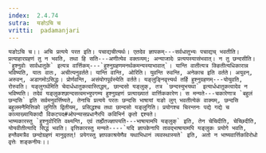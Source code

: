 ```yaml
---
index:  2.4.74
sutra:  यङोऽचि च
vritti:  padamanjari
---
```


	यङोऽचि च।। अचि प्रत्यये परत इति। पचाद्यचीत्यर्थः। एतदेव ज्ञापकम्---सर्वधातुभ्यः पचाद्यच् भवतीति। प्रत्याहारग्रहणं तु न भवति, तथा हि सति---अणीत्येव वक्तव्यम्; अन्याजादेः प्रत्ययस्यासंभवात्। न तु छन्दसीति। `हुश्नुवोः सार्वधातुके` इत्यत्र वार्त्तिकम्---`हुश्नुग्रहणमनर्थकमन्यस्याभावात्`। यान्ति वातीत्यत्र क्ङितीत्यधिकारान्न भविष्यति, यातः वातः, अचीत्यनुवर्तते। यान्ति वान्ति, ओरिति। युवन्ति रुवन्ति, अनेकाच इति वर्तते। अयुवन्, अरुवन्, अडागमोऽसिद्धः। प्रोर्णवन्ति, असंयोगपूर्वस्येति वर्तते। यङ्लुङ्निवृत्त्यर्थ तर्हि हुश्नुग्रहणम्---योयुवति, रोरुवति। यङ्लुगर्थमिति चेदार्धधातुकत्वास्तिद्धम्, छान्दसो यङ्लुक्, तत्र `छन्दस्युभयथा` इत्यार्धधातुकत्वादेव न भविष्यति। तदेवं यङ्लुकश्छान्दसत्वमभ्युपगम्य हुश्नुग्रहणं प्रत्याख्यातं वार्त्तिककारेण। स मन्यते---चकारेणात्र `बहुलं छन्दसि` इति सर्वमनुवर्त्तिष्यते, तेनाचि प्रत्यये परतः छन्दसि भाषायां यङो लुग् भवतीत्येकं वाक्यम्, छन्दसि बहुलमनैमित्तिको लुगिति द्वितीयम्, प्रसिद्धश्च तथा छान्दसो यङ्लुगिति। प्रयोगश्च चिरन्तनः पद्ये गद्ये च काव्याख्यायिकादौ विकटपद#ओपन्यासप्रधानैरपि कविभिर्न कृतो द्दश्यते।
	भाष्यकारस्तु `हुश्नुवोरिति वक्ष्यन्ति, एवं तर्ह्येतज्ज्ञापयति---भाषायामपि यङ्लुक्` इति, तेन चेचिदीति, चेच्छिदीति, योयवीतीत्यादि सिद्धं भवति। वृत्तिकारस्तु मन्यते----`यदि ज्ञापकेनापि तावद्भाषायामपि यङ्लुकः प्रयोगे भवति, हन्तैवमत्रैव छन्दोग्रहणं मानुवृतत्! प्रयेगस्तु ज्ञापकाश्रयेणैव यथाभिधानं व्यवस्थास्यते` इति, अतो न भाष्यवार्त्तिकविरोधो वृत्तेः शङ्कनीयः।।
